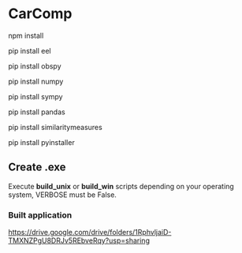 # CarComp

npm install

pip install eel

pip install obspy

pip install numpy

pip install sympy

pip install pandas

pip install similaritymeasures

pip install pyinstaller

## Create .exe

Execute __build_unix__ or __build_win__ scripts depending on your operating system, VERBOSE must be False.

### Built application

https://drive.google.com/drive/folders/1RphvljaiD-TMXNZPgU8DRJv5REbveRqy?usp=sharing

